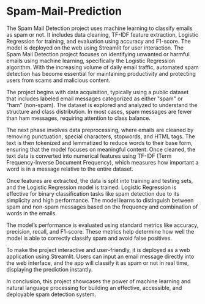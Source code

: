 # Spam-Mail-Prediction
The Spam Mail Detection project uses machine learning to classify emails as spam or not. It includes data cleaning, TF-IDF feature extraction, Logistic Regression for training, and evaluation using accuracy and F1-score. The model is deployed on the web using Streamlit for user interaction.
The Spam Mail Detection project focuses on identifying unwanted or harmful emails using machine learning, specifically the Logistic Regression algorithm. With the increasing volume of daily email traffic, automated spam detection has become essential for maintaining productivity and protecting users from scams and malicious content.

The project begins with data acquisition, typically using a public dataset that includes labeled email messages categorized as either "spam" or "ham" (non-spam). The dataset is explored and analyzed to understand the structure and class distribution. In most cases, spam messages are fewer than ham messages, requiring attention to class balance.

The next phase involves data preprocessing, where emails are cleaned by removing punctuation, special characters, stopwords, and HTML tags. The text is then tokenized and lemmatized to reduce words to their base form, ensuring that the model focuses on meaningful content. Once cleaned, the text data is converted into numerical features using TF-IDF (Term Frequency-Inverse Document Frequency), which measures how important a word is in a message relative to the entire dataset.

Once features are extracted, the data is split into training and testing sets, and the Logistic Regression model is trained. Logistic Regression is effective for binary classification tasks like spam detection due to its simplicity and high performance. The model learns to distinguish between spam and non-spam messages based on the frequency and combination of words in the emails.

The model’s performance is evaluated using standard metrics like accuracy, precision, recall, and F1-score. These metrics help determine how well the model is able to correctly classify spam and avoid false positives.

To make the project interactive and user-friendly, it is deployed as a web application using Streamlit. Users can input an email message directly into the web interface, and the app will classify it as spam or not in real time, displaying the prediction instantly.

In conclusion, this project showcases the power of machine learning and natural language processing for building an effective, accessible, and deployable spam detection system.

